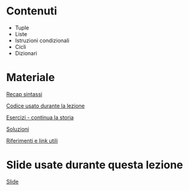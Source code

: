 # Contenuti

-  Tuple
-  Liste
-  Istruzioni condizionali
-  Cicli
-  Dizionari

# Materiale

[Recap sintassi](materials/recap-sintassi.md)

[Codice usato durante la lezione](materials/codice.md)

[Esercizi - continua la storia](materials/esercizi.md)

[Soluzioni](materials/soluzioni.md)

[Riferimenti e link utili](materials/riferimenti-links.md)

# Slide usate durante questa lezione

[Slide](presentazione.pdf)